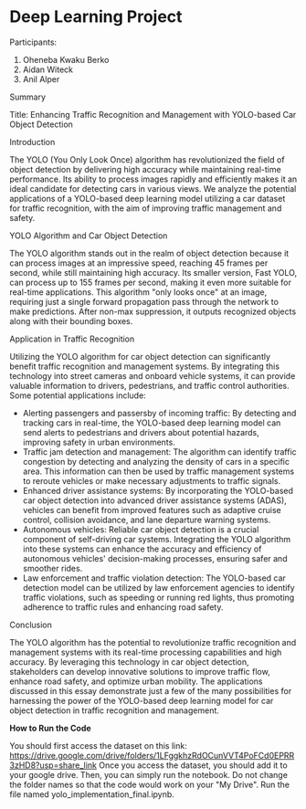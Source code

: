 # Deep Learning Project

Participants:
1. Oheneba Kwaku Berko
2. Aidan Witeck 
3. Anil Alper

Summary

Title: Enhancing Traffic Recognition and Management with YOLO-based Car Object Detection

Introduction

The YOLO (You Only Look Once) algorithm has revolutionized the field of object detection by delivering high accuracy while maintaining real-time performance. Its ability to process images rapidly and efficiently makes it an ideal candidate for detecting cars in various views. We analyze the potential applications of a YOLO-based deep learning model utilizing a car dataset for traffic recognition, with the aim of improving traffic management and safety.

YOLO Algorithm and Car Object Detection

The YOLO algorithm stands out in the realm of object detection because it can process images at an impressive speed, reaching 45 frames per second, while still maintaining high accuracy. Its smaller version, Fast YOLO, can process up to 155 frames per second, making it even more suitable for real-time applications. This algorithm "only looks once" at an image, requiring just a single forward propagation pass through the network to make predictions. After non-max suppression, it outputs recognized objects along with their bounding boxes.

Application in Traffic Recognition

Utilizing the YOLO algorithm for car object detection can significantly benefit traffic recognition and management systems. By integrating this technology into street cameras and onboard vehicle systems, it can provide valuable information to drivers, pedestrians, and traffic control authorities. Some potential applications include:
- Alerting passengers and passersby of incoming traffic: By detecting and tracking cars in real-time, the YOLO-based deep learning model can send alerts to pedestrians and drivers about potential hazards, improving safety in urban environments.
- Traffic jam detection and management: The algorithm can identify traffic congestion by detecting and analyzing the density of cars in a specific area. This information can then be used by traffic management systems to reroute vehicles or make necessary adjustments to traffic signals.
- Enhanced driver assistance systems: By incorporating the YOLO-based car object detection into advanced driver assistance systems (ADAS), vehicles can benefit from improved features such as adaptive cruise control, collision avoidance, and lane departure warning systems.
- Autonomous vehicles: Reliable car object detection is a crucial component of self-driving car systems. Integrating the YOLO algorithm into these systems can enhance the accuracy and efficiency of autonomous vehicles' decision-making processes, ensuring safer and smoother rides.
- Law enforcement and traffic violation detection: The YOLO-based car detection model can be utilized by law enforcement agencies to identify traffic violations, such as speeding or running red lights, thus promoting adherence to traffic rules and enhancing road safety.

Conclusion

The YOLO algorithm has the potential to revolutionize traffic recognition and management systems with its real-time processing capabilities and high accuracy. By leveraging this technology in car object detection, stakeholders can develop innovative solutions to improve traffic flow, enhance road safety, and optimize urban mobility. The applications discussed in this essay demonstrate just a few of the many possibilities for harnessing the power of the YOLO-based deep learning model for car object detection in traffic recognition and management.

**How to Run the Code**


You should first access the dataset on this link: https://drive.google.com/drive/folders/1LFggkhzRdOCunVVT4PoFCd0EPRR3zHD8?usp=share_link
Once you access the dataset, you should add it to your google drive. Then, you can simply run the notebook. Do not change the folder names so that the code would work on your "My Drive". Run the file named yolo_implementation_final.ipynb. 
